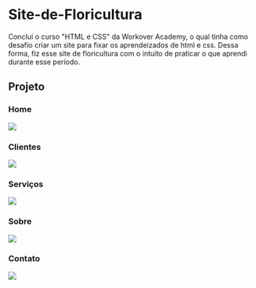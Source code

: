 # Site-de-Floricultura

Concluí o curso "HTML e CSS" da Workover Academy, o qual tinha como desafio criar um site para fixar os aprendeizados de html e css.
Dessa forma, fiz esse site de floricultura com o intuito de praticar o que aprendi durante esse período.

## Projeto

### Home

![](https://github.com/emillyedu/Site-de-Floricultura/blob/main/assets/1.png)

### Clientes

![](https://github.com/emillyedu/Site-de-Floricultura/blob/main/assets/2.png)

### Serviços

![](https://github.com/emillyedu/Site-de-Floricultura/blob/main/assets/3.png)

### Sobre

![](https://github.com/emillyedu/Site-de-Floricultura/blob/main/assets/4.png)

### Contato

![](https://github.com/emillyedu/Site-de-Floricultura/blob/main/assets/5.png)
